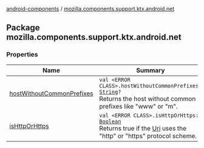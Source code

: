 [android-components](../index.md) / [mozilla.components.support.ktx.android.net](./index.md)

## Package mozilla.components.support.ktx.android.net

### Properties

| Name | Summary |
|---|---|
| [hostWithoutCommonPrefixes](host-without-common-prefixes.md) | `val <ERROR CLASS>.hostWithoutCommonPrefixes: `[`String`](https://kotlinlang.org/api/latest/jvm/stdlib/kotlin/-string/index.html)`?`<br>Returns the host without common prefixes like "www" or "m". |
| [isHttpOrHttps](is-http-or-https.md) | `val <ERROR CLASS>.isHttpOrHttps: `[`Boolean`](https://kotlinlang.org/api/latest/jvm/stdlib/kotlin/-boolean/index.html)<br>Returns true if the [Uri](#) uses the "http" or "https" protocol scheme. |
